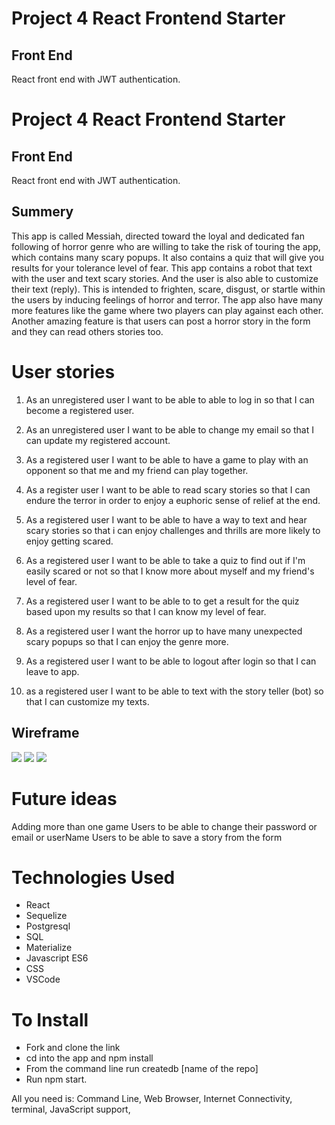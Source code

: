 # Project 4 React Frontend Starter

## Front End

React front end with JWT authentication.

# Project 4 React Frontend Starter

## Front End

React front end with JWT authentication.

## Summery

This app is called Messiah, directed toward the loyal and dedicated fan following of horror genre who are willing to take the risk of touring the app, which contains many scary popups.  It also contains a quiz that will give you results for your tolerance level of fear. 
This app contains a robot that text with the user and text scary stories. And the user is also able to customize their text (reply). This is intended to frighten, scare, disgust, or startle within the users by inducing feelings of horror and terror.
The app also have many more features like the game where two players can play against each other.  Another amazing feature is that users can post a horror story in the form and they can read others stories too.

<h1> User stories </h1>

1. As an unregistered user I want to be able to able to log in so that I can become a registered user.

2. As an unregistered user I want to be able to change my email so that I can update my registered account.

3. As a registered user I want to be able to have a game to play with an opponent so that  me and my friend can play together.

4. As a register user I want to be able to read scary stories so that I can endure the terror in order to enjoy a euphoric sense of relief at the end.

5. As a registered user I want to be able to have a way to text and hear scary stories so that i can enjoy challenges and thrills are more likely to enjoy getting scared.

6. As a registered user I want to be able to take a quiz to find out if I'm easily scared or not so that I know more about myself and my friend's level of fear.

7. As a registered user I want to be able to to get a result for the quiz based upon my results so that I can know my level of fear.

8. As a registered user I want the horror up to have many unexpected scary popups so that I can enjoy the genre more.

9. As a registered user I want to be able to logout after login so that I can leave to app.

10. as a registered user I want to be able to text with the story teller (bot) so that I can customize my texts.

## Wireframe
![](./Wireframe/IMG_0207.JPG)
![](./Wireframe/IMG_2286.JPG)
![](./Wireframe/IMG_8185.JPG)

<h1>Future ideas</h1>

Adding more than one game
Users to be able to change their password or email or userName
Users to be able to save a story from the form

<h1>Technologies Used</h1>

* React
* Sequelize
* Postgresql
* SQL
* Materialize
* Javascript ES6
* CSS
* VSCode

<h1>To Install</h1>

* Fork and clone the link
* cd into the app and npm install
* From the command line run createdb [name of the repo]
* Run npm start.

All you need is: Command Line, Web Browser, Internet Connectivity, terminal, JavaScript support,